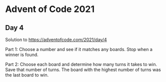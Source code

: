 # Advent of Code 2021
## Day 4

Solution to https://adventofcode.com/2021/day/4

Part 1: Choose a number and see if it matches any boards. Stop when a winner is
found.

Part 2: Choose each board and determine how many turns it takes to win. Save
that number of turns. The board with the highest number of turns was the last
board to win.
